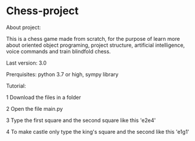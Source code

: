 # Chess-project

About project:

This is a chess game made from scratch, for the purpose of
learn more about oriented object programing, project structure,
artificial intelligence, voice commands and train blindfold chess.

Last version: 3.0

Prerquisites: python 3.7 or high, sympy library

Tutorial:

1 Download the files in a folder

2 Open the file main.py

3 Type the first square and the second square like this 'e2e4'

4 To make castle only type the king's square and the second like this 'e1g1'

